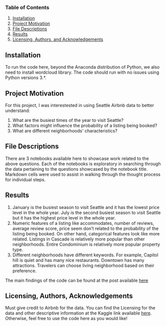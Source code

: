 ### Table of Contents

1. [Installation](#installation)
2. [Project Motivation](#motivation)
3. [File Descriptions](#files)
4. [Results](#results)
5. [Licensing, Authors, and Acknowledgements](#licensing)

## Installation <a name="installation"></a>

To run the code here, beyond the Anaconda distribution of Python, we also need to install wordcloud library.  The code should run with no issues using Python versions 3.*.

## Project Motivation<a name="motivation"></a>

For this project, I was interestested in using Seattle Airbnb data to better understand:

1. What are the busiest times of the year to visit Seattle?
2. What factors might influence the probability of a listing being booked?  
3. What are different neighborhoods' characteristics?

## File Descriptions <a name="files"></a>

There are 3 notebooks available here to showcase work related to the above questions.  Each of the notebooks is exploratory in searching through the data pertaining to the questions showcased by the notebook title.  Markdown cells were used to assist in walking through the thought process for individual steps.  

## Results<a name="results"></a>
1. January is the busiest season to visit Seattle and it has the lowest price level in the whole year. July is the second busiest season to visit Seattle but it has the highest price level in the whole year.
2. Numeric features of a listing like accommodates, number of reviews, average review score, price seem don’t related to the probability of the listing being booked. On other hand, categorical features look like more related. Listings in Cascade is relatively more popular than other neighborhoods. Entire Condominium is relatively more popular property type.
3. Different neighborhoods have different keywords. For example, Capitol hill is quiet and has many nice restaurants. Downtown has many attractions. Travelers can choose living neighborhood based on their preference.

The main findings of the code can be found at the post available [here](https://medium.com/@haleyxu816/use-airbnb-data-to-find-another-side-of-seattle-9c1624e05f17)

## Licensing, Authors, Acknowledgements<a name="licensing"></a>

Must give credit to Airbnb for the data.  You can find the Licensing for the data and other descriptive information at the Kaggle link available [here](https://www.kaggle.com/airbnb/seattle/data).  Otherwise, feel free to use the code here as you would like! 


